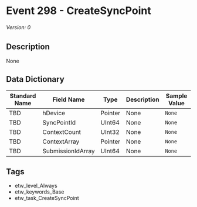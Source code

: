 # Event 298 - CreateSyncPoint
###### Version: 0

## Description
None

## Data Dictionary
|Standard Name|Field Name|Type|Description|Sample Value|
|---|---|---|---|---|
|TBD|hDevice|Pointer|None|`None`|
|TBD|SyncPointId|UInt64|None|`None`|
|TBD|ContextCount|UInt32|None|`None`|
|TBD|ContextArray|Pointer|None|`None`|
|TBD|SubmissionIdArray|UInt64|None|`None`|

## Tags
* etw_level_Always
* etw_keywords_Base
* etw_task_CreateSyncPoint